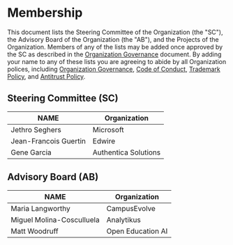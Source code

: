 # Membership

This document lists the Steering Committee of the Organization (the "SC"), the Advisory Board of the Organization (the "AB"), and the Projects of the Organization. Members of any of the lists may be added once approved by the SC as described in the [Organization Governance](./ORG-GOVERNANCE.md) document. By adding your name to any of these lists you are agreeing to abide by all Organization polices, including
[Organization Governance](./ORG-GOVERNANCE.md),
[Code of Conduct](./code-of-conduct.md),
[Trademark Policy](./trademarks.md), and
[Antitrust Policy](./antitrust-policy.md).

## Steering Committee (SC)

| **NAME** | **Organization** |
| --- | --- |
| Jethro Seghers | Microsoft |
| Jean-Francois Guertin  | Edwire |
| Gene Garcia | Authentica Solutions |

## Advisory Board (AB)

| **NAME** | **Organization** |
| --- | --- |
| Maria Langworthy | CampusEvolve |
| Miguel Molina-Cosculluela | Analytikus |
| Matt Woodruff | Open Education AI |
